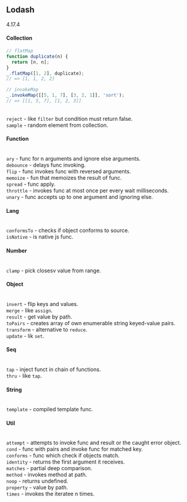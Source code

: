 Lodash
-
4.17.4

#### Collection

````js
// flatMap
function duplicate(n) {
  return [n, n];
}
_.flatMap([1, 2], duplicate);
// => [1, 1, 2, 2]

// invokeMap
_.invokeMap([[5, 1, 7], [3, 2, 1]], 'sort');
// => [[1, 5, 7], [1, 2, 3]]
````

<br>`reject` - like `filter` but condition must return false.
<br>`sample` - random element from collection.

#### Function

<br>`ary` - func for n arguments and ignore else arguments.
<br>`debounce` - delays func invoking.
<br>`flip` - func invokes func with reversed arguments.
<br>`memoize` - fun that memoizes the result of func.
<br>`spread` - func apply.
<br>`throttle` - invokes func at most once per every wait milliseconds.
<br>`unary` - func accepts up to one argument and ignoring else.

#### Lang

<br>`conformsTo` - checks if object conforms to source.
<br>`isNative` - is native js func.

#### Number

<br>`clamp` - pick closesv value from range.

#### Object

<br>`invert` - flip keys and values.
<br>`merge` - like `assign`.
<br>`result` - get value by path.
<br>`toPairs` - creates array of own enumerable string keyed-value pairs.
<br>`transform` - alternative to `reduce`.
<br>`update` - lik `set`.

#### Seq

<br>`tap` - inject funct in chain of functions.
<br>`thru` - like `tap`.

#### String

<br>`template` - compiled template func.

#### Util

<br>`attempt` - attempts to invoke func and result or the caught error object.
<br>`cond` - func with pairs and invoke func for matched key.
<br>`conforms` - func which check if objects match.
<br>`identity` - returns the first argument it receives.
<br>`matches` - partial deep comparison.
<br>`method` - invokes method at path.
<br>`noop` - returns undefined.
<br>`property` - value by path.
<br>`times` - invokes the iteratee n times.
